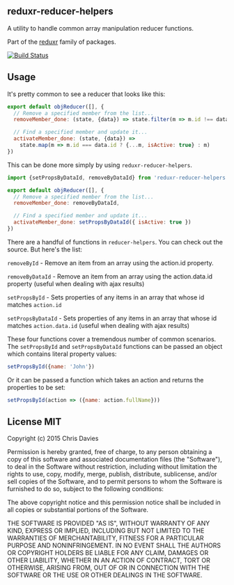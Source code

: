 ## reduxr-reducer-helpers

A utility to handle common array manipulation reducer functions.

Part of the [reduxr](https://github.com/chrisdavies/reduxr) family of packages.

[![Build Status](https://travis-ci.org/chrisdavies/reduxr-reducer-helpers.svg?branch=master)](https://travis-ci.org/chrisdavies/reduxr-reducer-helpers)

## Usage

It's pretty common to see a reducer that looks like this:

```js
export default objReducer([], {
  // Remove a specified member from the list...
  removeMember_done: (state, {data}) => state.filter(m => m.id !== data.id),

  // Find a specified member and update it...
  activateMember_done: (state, {data}) =>
    state.map(m => m.id === data.id ? {...m, isActive: true} : m)
})
```

This can be done more simply by using `reduxr-reducer-helpers`.

```js
import {setPropsByDataId, removeByDataId} from 'reduxr-reducer-helpers';

export default objReducer([], {
  // Remove a specified member from the list...
  removeMember_done: removeByDataId,

  // Find a specified member and update it...
  activateMember_done: setPropsByDataId({ isActive: true })
})
```

There are a handful of functions in `reducer-helpers`. You can check out the source. But here's the list:

`removeById` - Remove an item from an array using the action.id property.

`removeByDataId` - Remove an item from an array using the action.data.id property (useful when dealing with ajax results)

`setPropsById` - Sets properties of any items in an array that whose id matches `action.id`

`setPropsByDataId` - Sets properties of any items in an array that whose id matches `action.data.id` (useful when dealing with ajax results)

These four functions cover a tremendous number of common scenarios. The `setPropsById` and `setPropsByDataId` functions can be passed an object which contains literal property values:

```js
setPropsById({name: 'John'})
```

Or it can be passed a function which takes an action and returns the properties to be set:

```js
setPropsById(action => ({name: action.fullName}))
```

## License MIT

Copyright (c) 2015 Chris Davies

Permission is hereby granted, free of charge, to any person obtaining a copy of this software and associated documentation files (the "Software"), to deal in the Software without restriction, including without limitation the rights to use, copy, modify, merge, publish, distribute, sublicense, and/or sell copies of the Software, and to permit persons to whom the Software is furnished to do so, subject to the following conditions:

The above copyright notice and this permission notice shall be included in all copies or substantial portions of the Software.

THE SOFTWARE IS PROVIDED "AS IS", WITHOUT WARRANTY OF ANY KIND, EXPRESS OR IMPLIED, INCLUDING BUT NOT LIMITED TO THE WARRANTIES OF MERCHANTABILITY, FITNESS FOR A PARTICULAR PURPOSE AND NONINFRINGEMENT. IN NO EVENT SHALL THE AUTHORS OR COPYRIGHT HOLDERS BE LIABLE FOR ANY CLAIM, DAMAGES OR OTHER LIABILITY, WHETHER IN AN ACTION OF CONTRACT, TORT OR OTHERWISE, ARISING FROM, OUT OF OR IN CONNECTION WITH THE SOFTWARE OR THE USE OR OTHER DEALINGS IN THE SOFTWARE.
